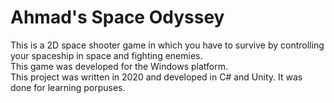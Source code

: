 # Ahmad's Space Odyssey


This is a 2D space shooter game in which you have to survive by controlling your spaceship in space and fighting enemies. <br>
This game was developed for the Windows platform. <br>
This project was written in 2020 and developed in C# and Unity. It was done for learning porpuses.